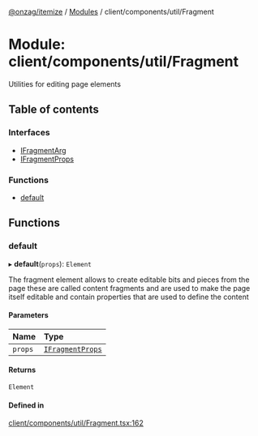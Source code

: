[@onzag/itemize](../README.md) / [Modules](../modules.md) / client/components/util/Fragment

# Module: client/components/util/Fragment

Utilities for editing page elements

## Table of contents

### Interfaces

- [IFragmentArg](../interfaces/client_components_util_Fragment.IFragmentArg.md)
- [IFragmentProps](../interfaces/client_components_util_Fragment.IFragmentProps.md)

### Functions

- [default](client_components_util_Fragment.md#default)

## Functions

### default

▸ **default**(`props`): `Element`

The fragment element allows to create editable bits and pieces from the page
these are called content fragments and are used to make the page itself editable
and contain properties that are used to define the content

#### Parameters

| Name | Type |
| :------ | :------ |
| `props` | [`IFragmentProps`](../interfaces/client_components_util_Fragment.IFragmentProps.md) |

#### Returns

`Element`

#### Defined in

[client/components/util/Fragment.tsx:162](https://github.com/onzag/itemize/blob/59702dd5/client/components/util/Fragment.tsx#L162)
